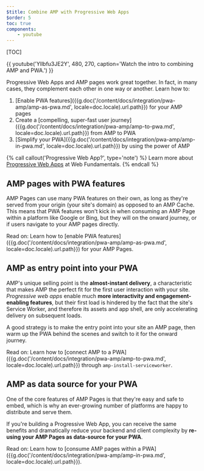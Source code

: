 ```yaml
---
$title: Combine AMP with Progressive Web Apps
$order: 5
toc: true
components:
    - youtube
---
```

[TOC]

{{ youtube('Yllbfu3JE2Y', 480, 270, caption='Watch the intro to combining AMP and PWA.') }}

Progressive Web Apps and AMP pages work great together. In fact, in many cases, they complement each other in one way or another. Learn how to:

1. [Enable PWA features]({{g.doc('/content/docs/integration/pwa-amp/amp-as-pwa.md', locale=doc.locale).url.path}}) for your AMP pages
2. Create a [compelling, super-fast user journey]({{g.doc('/content/docs/integration/pwa-amp/amp-to-pwa.md', locale=doc.locale).url.path}}) from AMP to PWA
3. [Simplify your PWA]({{g.doc('/content/docs/integration/pwa-amp/amp-in-pwa.md', locale=doc.locale).url.path}}) by using the power of AMP

{% call callout('Progressive Web App?', type='note') %}
Learn more about [Progressive Web Apps](https://developers.google.com/web/progressive-web-apps/) at Web Fundamentals.
{% endcall %}

## AMP pages with PWA features

AMP Pages can use many PWA features on their own, as long as they're served from your origin (your site's domain) as opposed to an AMP Cache. This means that PWA features won't kick in when consuming an AMP Page within a platform like Google or Bing, but they will on the onward journey, or if users navigate to your AMP pages directly.

Read on: Learn how to [enable PWA features]({{g.doc('/content/docs/integration/pwa-amp/amp-as-pwa.md', locale=doc.locale).url.path}}) for your AMP Pages.

## AMP as entry point into your PWA

AMP's unique selling point is the **almost-instant delivery**, a characteristic that makes AMP the perfect fit for the first user interaction with your site. *Progressive web apps* enable much **more interactivity and engagement-enabling features**, but their first load is hindered by the fact that the site's Service Worker, and therefore its assets and app shell, are only accelerating delivery on subsequent loads.

A good strategy is to make the entry point into your site an AMP page, then warm up the PWA behind the scenes and switch to it for the onward journey.

Read on: Learn how to [connect AMP to a PWA]({{g.doc('/content/docs/integration/pwa-amp/amp-to-pwa.md', locale=doc.locale).url.path}}) through `amp-install-serviceworker`.

## AMP as data source for your PWA

One of the core features of AMP Pages is that they're easy and safe to embed, which is why an ever-growing number of platforms are happy to distribute and serve them.

If you're building a Progressive Web App, you can receive the same benefits and dramatically reduce your backend and client complexity by **re-using your AMP Pages as data-source for your PWA**.

Read on: Learn how to [consume AMP pages within a PWA]({{g.doc('/content/docs/integration/pwa-amp/amp-in-pwa.md', locale=doc.locale).url.path}}).
